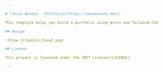 ```yaml
---

# [Jesus Bonete - Portfolio](https://xexubonete.dev/)

This template helps you build a portfolio using Astro and Tailwind CSS.

## Design

![View 1](public/View1.png)

## License

This project is licensed under the [MIT License](LICENSE).

---
```

